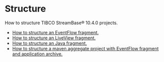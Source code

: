# Structure

How to structure TIBCO StreamBase&reg; 10.4.0 projects.

* [How to structure an EventFlow fragment.](eventflow)
* [How to structure an LiveView fragment.](liveview)
* [How to structure an Java fragment.](java)
* [How to structure a maven aggregate project with EventFlow fragment and application archive.](application)
